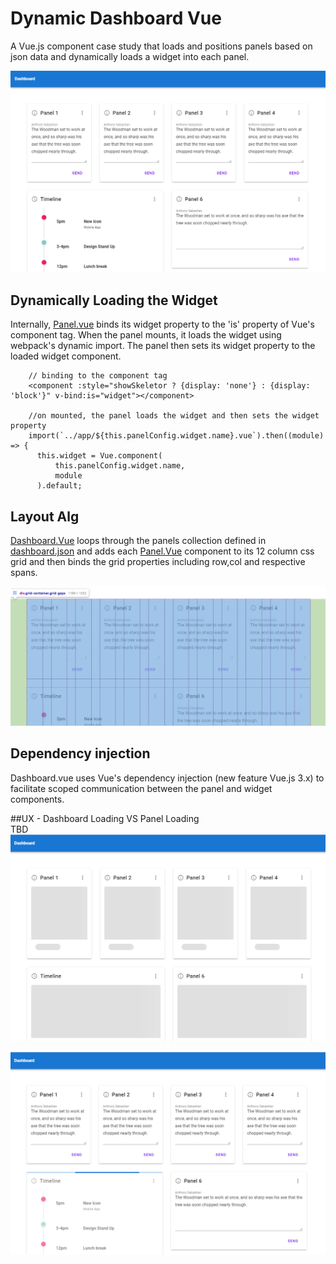 # Dynamic Dashboard Vue

A Vue.js component case study that loads and positions panels based on json data and dynamically loads a widget into each panel.

![alt text](./src/assets/loaded.png)


## Dynamically Loading the Widget
Internally, [Panel.vue](./src/components/lib/Panel.vue)
 binds its widget property to the 'is' property of Vue's component tag. 
When the panel mounts, it loads the widget using webpack's dynamic import. The panel then sets its widget property to the loaded widget component.
```        
    // binding to the component tag
    <component :style="showSkeletor ? {display: 'none'} : {display: 'block'}" v-bind:is="widget"></component>

    //on mounted, the panel loads the widget and then sets the widget property
    import(`../app/${this.panelConfig.widget.name}.vue`).then((module) => {
      this.widget = Vue.component(
          this.panelConfig.widget.name,
          module
      ).default;

```


## Layout Alg
[Dashboard.Vue](./src/components/lib/Dashboard.vue) loops through the panels collection defined in [dashboard.json](./src/assets/mock-data/dashboard.json)
 and adds each [Panel.Vue](./src/components/lib/Panel.vue) component to its 12 column css grid and then binds the grid properties including row,col and respective spans. 

![alt text](./src/assets/grid.png)


## Dependency injection
Dashboard.vue uses Vue's dependency injection (new feature Vue.js 3.x) to facilitate scoped communication between the panel and widget components. 

##UX - Dashboard Loading VS Panel Loading  
TBD
![alt text](./src/assets/loading-skeletons.png)

![alt text](./src/assets/user-panel-refresh.png)
